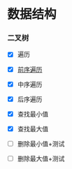 # 数据结构

### 二叉树

- [x]  遍历
  - [x] [前序遍历](https://github.com/MisterBowie/data-strcture-demo/blob/fbf32783e4eba7bba278957069025a372e8155ee/src/com/algorithm/search/bst/BST.java#L77)
  - [x] 中序遍历
  - [x] 后序遍历

- [x] 查找最小值
- [x] 查找最大值
- [ ] 删除最小值+测试
- [ ] 删除最大值+测试

